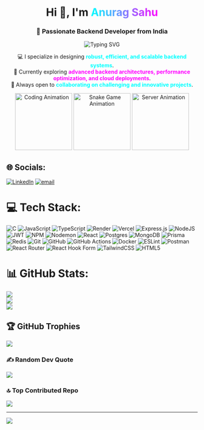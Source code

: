 <h1 align="center">
  Hi 👋, I'm <span style="background: linear-gradient(90deg,#00FFFF,#FF00FF); -webkit-background-clip: text; color: transparent;">Anurag Sahu</span>
</h1>

<h3 align="center">
  🚀 Passionate Backend Developer from India
</h3>

<p align="center">
  <img src="https://readme-typing-svg.herokuapp.com/?lines=Building%20Scalable%20Backend%20Systems;REST%20APIs%20%26%20Real-World%20Applications;Always%20Learning%20%26%20Improving!&center=true&width=500&height=45" alt="Typing SVG">
</p>

<p align="center">
  💻 I specialize in designing <span style="color:#00FFFF; font-weight:bold;">robust, efficient, and scalable backend systems</span>.<br/>
  🌱 Currently exploring <span style="color:#FF00FF; font-weight:bold;">advanced backend architectures, performance optimization, and cloud deployments</span>.<br/>
  🤝 Always open to <span style="color:#00FFFF; font-weight:bold;">collaborating on challenging and innovative projects</span>.
</p>

<p align="center">
  <img src="https://media.giphy.com/media/3o7aD2saalBwwftBIY/giphy.gif" alt="Coding Animation" width="150">
  <img src="https://media.giphy.com/media/l0MYt5jPR6QX5pnqM/giphy.gif" alt="Snake Game Animation" width="150">
  <img src="https://media.giphy.com/media/3ohhwF34cGDoFFhRfy/giphy.gif" alt="Server Animation" width="150">
</p>

## 🌐 Socials:
[![LinkedIn](https://img.shields.io/badge/LinkedIn-%230077B5.svg?logo=linkedin&logoColor=white)](https://linkedin.com/in/anuragsahu8382) [![email](https://img.shields.io/badge/Email-D14836?logo=gmail&logoColor=white)](mailto:anuragsahu.dev@gmail.com) 

# 💻 Tech Stack:
![C](https://img.shields.io/badge/c-%2300599C.svg?style=for-the-badge&logo=c&logoColor=white) ![JavaScript](https://img.shields.io/badge/javascript-%23323330.svg?style=for-the-badge&logo=javascript&logoColor=%23F7DF1E) ![TypeScript](https://img.shields.io/badge/typescript-%23007ACC.svg?style=for-the-badge&logo=typescript&logoColor=white) ![Render](https://img.shields.io/badge/Render-%46E3B7.svg?style=for-the-badge&logo=render&logoColor=white) ![Vercel](https://img.shields.io/badge/vercel-%23000000.svg?style=for-the-badge&logo=vercel&logoColor=white) ![Express.js](https://img.shields.io/badge/express.js-%23404d59.svg?style=for-the-badge&logo=express&logoColor=%2361DAFB) ![NodeJS](https://img.shields.io/badge/node.js-6DA55F?style=for-the-badge&logo=node.js&logoColor=white) ![JWT](https://img.shields.io/badge/JWT-black?style=for-the-badge&logo=JSON%20web%20tokens) ![NPM](https://img.shields.io/badge/NPM-%23CB3837.svg?style=for-the-badge&logo=npm&logoColor=white) ![Nodemon](https://img.shields.io/badge/NODEMON-%23323330.svg?style=for-the-badge&logo=nodemon&logoColor=%BBDEAD) ![React](https://img.shields.io/badge/react-%2320232a.svg?style=for-the-badge&logo=react&logoColor=%2361DAFB) ![Postgres](https://img.shields.io/badge/postgres-%23316192.svg?style=for-the-badge&logo=postgresql&logoColor=white) ![MongoDB](https://img.shields.io/badge/MongoDB-%234ea94b.svg?style=for-the-badge&logo=mongodb&logoColor=white) ![Prisma](https://img.shields.io/badge/Prisma-3982CE?style=for-the-badge&logo=Prisma&logoColor=white) ![Redis](https://img.shields.io/badge/redis-%23DD0031.svg?style=for-the-badge&logo=redis&logoColor=white) ![Git](https://img.shields.io/badge/git-%23F05033.svg?style=for-the-badge&logo=git&logoColor=white) ![GitHub](https://img.shields.io/badge/github-%23121011.svg?style=for-the-badge&logo=github&logoColor=white) ![GitHub Actions](https://img.shields.io/badge/github%20actions-%232671E5.svg?style=for-the-badge&logo=githubactions&logoColor=white) ![Docker](https://img.shields.io/badge/docker-%230db7ed.svg?style=for-the-badge&logo=docker&logoColor=white) ![ESLint](https://img.shields.io/badge/ESLint-4B3263?style=for-the-badge&logo=eslint&logoColor=white) ![Postman](https://img.shields.io/badge/Postman-FF6C37?style=for-the-badge&logo=postman&logoColor=white) ![React Router](https://img.shields.io/badge/React_Router-CA4245?style=for-the-badge&logo=react-router&logoColor=white) ![React Hook Form](https://img.shields.io/badge/React%20Hook%20Form-%23EC5990.svg?style=for-the-badge&logo=reacthookform&logoColor=white) ![TailwindCSS](https://img.shields.io/badge/tailwindcss-%2338B2AC.svg?style=for-the-badge&logo=tailwind-css&logoColor=white) ![HTML5](https://img.shields.io/badge/html5-%23E34F26.svg?style=for-the-badge&logo=html5&logoColor=white)
# 📊 GitHub Stats:
![](https://github-readme-stats.vercel.app/api?username=anuragsahu-dev&theme=dark&hide_border=false&include_all_commits=true&count_private=false)<br/>
![](https://nirzak-streak-stats.vercel.app/?user=anuragsahu-dev&theme=dark&hide_border=false)<br/>
![](https://github-readme-stats.vercel.app/api/top-langs/?username=anuragsahu-dev&theme=dark&hide_border=false&include_all_commits=true&count_private=false&layout=compact)

## 🏆 GitHub Trophies
![](https://github-profile-trophy.vercel.app/?username=anuragsahu-dev&theme=radical&no-frame=false&no-bg=true&margin-w=4)

### ✍️ Random Dev Quote
![](https://quotes-github-readme.vercel.app/api?type=horizontal&theme=radical)

### 🔝 Top Contributed Repo
![](https://github-contributor-stats.vercel.app/api?username=anuragsahu-dev&limit=5&theme=dark&combine_all_yearly_contributions=true)

---
[![](https://visitcount.itsvg.in/api?id=anuragsahu-dev&icon=0&color=0)](https://visitcount.itsvg.in)

<!-- Proudly created with GPRM ( https://gprm.itsvg.in ) -->
